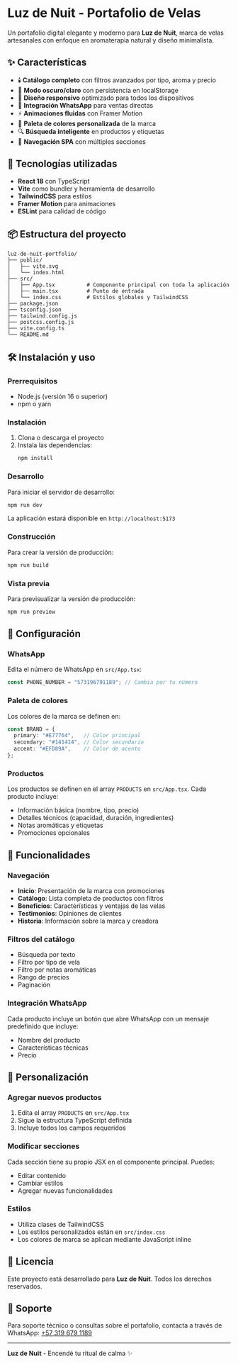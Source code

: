 # Luz de Nuit - Portafolio de Velas

Un portafolio digital elegante y moderno para **Luz de Nuit**, marca de velas artesanales con enfoque en aromaterapia natural y diseño minimalista.

## ✨ Características

- 🕯️ **Catálogo completo** con filtros avanzados por tipo, aroma y precio
- 🌙 **Modo oscuro/claro** con persistencia en localStorage
- 📱 **Diseño responsivo** optimizado para todos los dispositivos
- 🛒 **Integración WhatsApp** para ventas directas
- ⚡ **Animaciones fluidas** con Framer Motion
- 🎨 **Paleta de colores personalizada** de la marca
- 🔍 **Búsqueda inteligente** en productos y etiquetas
- 📄 **Navegación SPA** con múltiples secciones

## 🚀 Tecnologías utilizadas

- **React 18** con TypeScript
- **Vite** como bundler y herramienta de desarrollo
- **TailwindCSS** para estilos
- **Framer Motion** para animaciones
- **ESLint** para calidad de código

## 📦 Estructura del proyecto

```
luz-de-nuit-portfolio/
├── public/
│   ├── vite.svg
│   └── index.html
├── src/
│   ├── App.tsx          # Componente principal con toda la aplicación
│   ├── main.tsx         # Punto de entrada
│   └── index.css        # Estilos globales y TailwindCSS
├── package.json
├── tsconfig.json
├── tailwind.config.js
├── postcss.config.js
├── vite.config.ts
└── README.md
```

## 🛠️ Instalación y uso

### Prerrequisitos
- Node.js (versión 16 o superior)
- npm o yarn

### Instalación
1. Clona o descarga el proyecto
2. Instala las dependencias:
   ```bash
   npm install
   ```

### Desarrollo
Para iniciar el servidor de desarrollo:
```bash
npm run dev
```
La aplicación estará disponible en `http://localhost:5173`

### Construcción
Para crear la versión de producción:
```bash
npm run build
```

### Vista previa
Para previsualizar la versión de producción:
```bash
npm run preview
```

## 🔧 Configuración

### WhatsApp
Edita el número de WhatsApp en `src/App.tsx`:
```typescript
const PHONE_NUMBER = "573196791189"; // Cambia por tu número
```

### Paleta de colores
Los colores de la marca se definen en:
```typescript
const BRAND = {
  primary: "#E77764",   // Color principal
  secondary: "#141414", // Color secundario
  accent: "#EFD89A",    // Color de acento
};
```

### Productos
Los productos se definen en el array `PRODUCTS` en `src/App.tsx`. Cada producto incluye:
- Información básica (nombre, tipo, precio)
- Detalles técnicos (capacidad, duración, ingredientes)
- Notas aromáticas y etiquetas
- Promociones opcionales

## 📱 Funcionalidades

### Navegación
- **Inicio**: Presentación de la marca con promociones
- **Catálogo**: Lista completa de productos con filtros
- **Beneficios**: Características y ventajas de las velas
- **Testimonios**: Opiniones de clientes
- **Historia**: Información sobre la marca y creadora

### Filtros del catálogo
- Búsqueda por texto
- Filtro por tipo de vela
- Filtro por notas aromáticas
- Rango de precios
- Paginación

### Integración WhatsApp
Cada producto incluye un botón que abre WhatsApp con un mensaje predefinido que incluye:
- Nombre del producto
- Características técnicas
- Precio

## 🎨 Personalización

### Agregar nuevos productos
1. Edita el array `PRODUCTS` en `src/App.tsx`
2. Sigue la estructura TypeScript definida
3. Incluye todos los campos requeridos

### Modificar secciones
Cada sección tiene su propio JSX en el componente principal. Puedes:
- Editar contenido
- Cambiar estilos
- Agregar nuevas funcionalidades

### Estilos
- Utiliza clases de TailwindCSS
- Los estilos personalizados están en `src/index.css`
- Los colores de marca se aplican mediante JavaScript inline

## 📄 Licencia

Este proyecto está desarrollado para **Luz de Nuit**. Todos los derechos reservados.

## 🤝 Soporte

Para soporte técnico o consultas sobre el portafolio, contacta a través de WhatsApp: [+57 319 679 1189](https://wa.me/573196791189)

---

**Luz de Nuit** - Encendé tu ritual de calma ✨
